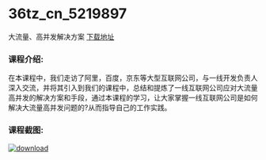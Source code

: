 # 36tz_cn_5219897
大流量、高并发解决方案
[下载地址](http://www.36tz.cn/article/5219897 "下载地址")
### 课程介绍:
在本课程中，我们走访了阿里，百度，京东等大型互联网公司，与一线开发负责人深入交流，并将其引入到我们的课程中，总结和提炼了一线互联网公司应对大流量高并发的解决方案和手段，通过本课程的学习，让大家掌握一线互联网公司是如何解决大流量高并发问题的?从而指导自己的工作实践。

### 课程截图:
[![download](http://36tz.cn/muke_img/2021_05_2-42.png "下载地址")](http://www.36tz.cn "下载地址")
